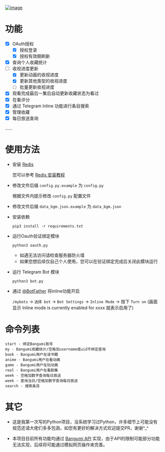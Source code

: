 [![image](https://cdn.jsdelivr.net/gh/Ukenn2112/image/BangumiTelegramBot.png)](https://github.com/Ukenn2112/BangumiTelegramBot/)


# 功能

- [x] OAuth授权
  - [x] 授权登录
  - [x] 授权有效期刷新
- [x] 查询个人收藏统计
- [ ] 收视进度更新
  - [x] 更新动画的收视进度
  - [x] 更新其他类型的收视进度
  - [ ] 批量更新收视进度
- [x] 观看完成最后一集后自动更新收藏状态为看过
- [x] 在看评分
- [x] 通过 Telegram Inline 功能进行条目搜索
- [x] 管理收藏
- [x] 每日放送查询

......
# 使用方法

- 安装 [Redis](https://redis.io/)

  您可以参考 [Redis 安装教程](https://www.google.com/search?q=Redis%E5%AE%89%E8%A3%85%E6%95%99%E7%A8%8B)

- 修改文件后缀 `config.py.example` 为 `config.py`

  根据文件内提示修改 `config.py` 配置文件

- 修改文件后缀 `data_bgm.json.example` 为 `data_bgm.json`

- 安装依赖

  ```
  pip3 install -r requirements.txt
  ```

- 运行Oauth验证绑定模块

  ```
  python3 oauth.py
  ```
  
  - 如遇无法访问请检查服务器防火墙
  - 如果您想后续仅自己个人使用，您可以在验证绑定完成后关闭此模块运行

- 运行 Telegram Bot 模块

  ```
  python3 bot.py
  ```

- 通过 [@BotFather](https://t.me/botfather) 将inline功能开启

  `/mybots` -> `选择 bot` -> `Bot Settings` -> `Inline Mode` -> 按下 `Turn on` (画面显示 Inline mode is currently enabled for xxxx 就表示启用了)

# 命令列表

```
start - 绑定Bangumi账号
my - Bangumi收藏统计/空格加username或uid不绑定查询
book - Bangumi用户在读书籍
anime - Bangumi用户在看动画
game - Bangumi用户在玩动画
real - Bangumi用户在看剧集
week - 空格加数字查询每日放送
week - 查询当日/空格加数字查询每日放送
search - 搜索条目
```

# 其它

- 这是我第一次写的Python项目，没系统学习过Python，许多细节上可能没有规范还请大佬们多多包涵，如您有更好的解决方式欢迎提交PR，谢谢^_^

- 本项目目前所有功能均通过 [Bangumi API](https://github.com/bangumi/api) 实现，由于API的限制可能部分功能无法实现，后续将可能通过模拟网页操作来完善。
